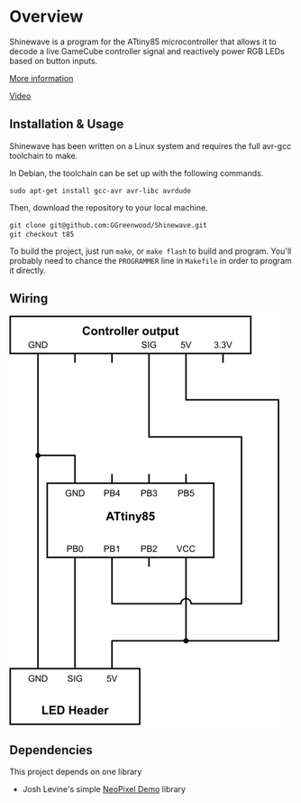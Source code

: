 # Overview

Shinewave is a program for the ATtiny85 microcontroller that allows it to decode a live GameCube controller signal and reactively power RGB LEDs based on button inputs.

[More information](http://electricexploits.net/shinewave/)

[Video](https://www.youtube.com/watch?v=1U4EOI_aFdc)

## Installation & Usage

Shinewave has been written on a Linux system and requires the full avr-gcc toolchain to make.

In Debian, the toolchain can be set up with the following commands.

	sudo apt-get install gcc-avr avr-libc avrdude

Then, download the repository to your local machine. 

	git clone git@github.com:GGreenwood/Shinewave.git
    git checkout t85

To build the project, just run `make`, or `make flash` to build and program. You'll probably need to chance the `PROGRAMMER` line in `Makefile` in order to program it directly.

## Wiring

![Wiring](/images/wiring.png)

## Dependencies

This project depends on one library

* Josh Levine's simple [NeoPixel Demo](https://github.com/bigjosh/SimpleNeoPixelDemo) library
